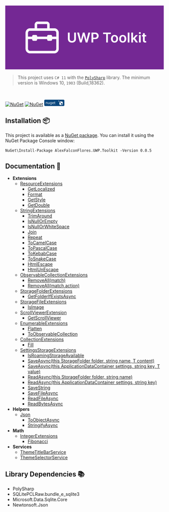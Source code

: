 ﻿![UWP Toolkit Cover](assets/uwp-toolkit-cover.png)

> This project uses `C# 11` with the [`PolySharp`](https://github.com/Sergio0694/PolySharp/tree/main) library. The minimum version is Windows 10, `1903` (Build,18362).
<br/>

[![NuGet](https://img.shields.io/nuget/dt/AlexFalconFlores.UWP.Toolkit.svg)](https://www.nuget.org/stats/packages/AlexFalconFlores.UWP.Toolkit?groupby=Version) 
[![NuGet](https://img.shields.io/nuget/vpre/AlexFalconFlores.UWP.Toolkit.svg)](https://www.nuget.org/packages/AlexFalconFlores.UWP.Toolkit/)
<a href="https://www.nuget.org/packages/AlexFalconFlores.UWP.Toolkit">
    <img src="https://raw.githubusercontent.com/alexfalconflores/alexfalconflores/main/img/nuget-banner.svg" height=20 alt="Go to Nuget"/>
</a>

## Installation 📦
This project is available as a [NuGet package](https://www.nuget.org/packages/AlexFalconFlores.UWP.Toolkit). You can install it using the NuGet Package Console window:
```
NuGet\Install-Package AlexFalconFlores.UWP.Toolkit -Version 0.0.5
```

## Documentation 📖
- **Extensions**
    - [ResourceExtensions](docs/extensions/resourceExtensions.md)
        - [GetLocalized](docs/extensions/resourceExtensions.md#GetLocalized)
        - [Format](docs/extensions/resourceExtensions.md#Format)
        - [GetStyle](docs/extensions/resourceExtensions.md#GetStyle)
        - [GetDouble](docs/extensions/resourceExtensions.md#GetDouble)
    - [StringExtensions](docs/extensions/stringExtensions.md)
        - [TrimAround](docs/extensions/stringExtensions.md#TrimAround)
        - [IsNullOrEmpty](docs/extensions/stringExtensions.md#IsNullOrEmpty)
        - [IsNullOrWhiteSpace](docs/extensions/stringExtensions.md#IsNullOrWhiteSpace)
        - [Join](docs/extensions/stringExtensions.md#Join)
        - [Repeat](docs/extensions/stringExtensions.md#Repeat)
        - [ToCamelCase](docs/extensions/stringExtensions.md#ToCamelCase)
        - [ToPascalCase](docs/extensions/stringExtensions.md#ToPascalCase)
        - [ToKebabCase](docs/extensions/stringExtensions.md#ToKebabCase)
        - [ToSnakeCase](docs/extensions/stringExtensions.md#ToSnakeCase)
        - [HtmlEscape](docs/extensions/stringExtensions.md#HtmlEscape)
        - [HtmlUnEscape](docs/extensions/stringExtensions.md#HtmlUnEscape)
    - [ObservableCollectionExtensions](docs/extensions/observableCollectionExtensions.md)
        - [RemoveAll(match)](docs/extensions/observableCollectionExtensions.md#RemoveAll(match))
        - [RemoveAll(match,action)](docs/extensions/observableCollectionExtensions.md#RemoveAll(match,action))
    - [StorageFolderExtensions](docs/extensions/storageFolderExtensions.md)
        - [GetFolderIfExistsAsync](docs/extensions/storageFolderExtensions.md#GetFolderIfExistsAsync)
    - [StorageFileExtensions](docs/extensions/storageFileExtensions.md)
        - [IsImage](docs/extensions/storageFileExtensions.md#IsImage)
    - [ScrollViewerExtension](docs/extensions/scrollViewerExtension.md)
        - [GetScrollViewer](docs/extensions/scrollViewerExtension.md#GetScrollViewer)
    - [EnumerableExtensions](docs/extensions/enumerableExtensions.md)
        - [Flatten](docs/extensions/enumerableExtensions.md#Flatten)
        - [ToObservableCollection](docs/extensions/enumerableExtensions.md#ToObservableCollection)
    - [CollectionExtensions](docs/extensions/collectionExtensions.md)
        - [Fill](docs/extensions/collectionExtensions.md#Fill)
    - [SettingsStorageExtensions](docs/extensions/settingsStorageExtensions.md)
        - [IsRoamingStorageAvailable](docs/extensions/settingsStorageExtensions.md#IsRoamingStorageAvailable)
        - [SaveAsync(this StorageFolder folder, string name, T content)](docs/extensions/settingsStorageExtensions.md#SaveAsync)
        - [SaveAsync(this ApplicationDataContainer settings, string key, T value)](docs/extensions/settingsStorageExtensions.md#SaveAsync)
        - [ReadAsync(this StorageFolder folder, string name)](docs/extensions/settingsStorageExtensions.md#ReadAsync)
        - [ReadAsync(this ApplicationDataContainer settings, string key)](docs/extensions/settingsStorageExtensions.md#ReadAsync)
        - [SaveString](docs/extensions/settingsStorageExtensions.md#SaveString)
        - [SaveFileAsync](docs/extensions/settingsStorageExtensions.md#SaveFileAsync)
        - [ReadFileAsync](docs/extensions/settingsStorageExtensions.md#ReadFileAsync)
        - [ReadBytesAsync](docs/extensions/settingsStorageExtensions.md#ReadBytesAsync)
- **Helpers**
    - [Json](docs/helpers/json.md)
        - [ToObjectAsync](docs/helpers/json.md#ToObjectAsync)
        - [StringifyAsync](docs/helpers/json.md#StringifyAsync)
- **Math**
    - [IntegerExtensions](docs/math/integer.md)
        - [Fibonacci](docs/math/integer.md#Fibonacci)
- **Services**
	- [ThemeTitleBarService](docs/services/themeTitleBarService.md)
	- [ThemeSelectorService](docs/services/themeSelectorService.md)




## Library Dependencies 📚
- PolySharp
- SQLitePCLRaw.bundle_e_sqlite3
- Microsoft.Data.Sqlite.Core
- Newtonsoft.Json
